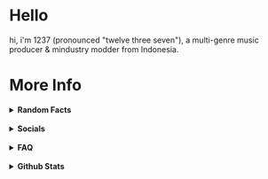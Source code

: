 # Hello

hi, i'm 1237 (pronounced "twelve three seven"), a multi-genre music producer & mindustry modder from Indonesia.

# More Info

<details>
<summary><b>Random Facts</b></summary>
- i'm currently learning java (the programming language, not the spoken language).
<br>- my internet alias is 1237, but (almost) everybody on the internet calls me 1234.
<br>- most of my music are made in fl studio mobile.
<br>- i like releasing albums.
<br>- even though i'm a music producer, i've never made a music-related program.
<br>- i like playing mindustry and making mindustry mods. and i have captured 160 sectors in the (mindustry) campaign. and i've never captured sector 24.
<br>- most of my art/sprites/music are weird and very experimental.
<br>- binary0011 isn't my first mindustry mod.
<br>- i can solve a rubik's cube.
</details>
<br>
<details>
<summary><b>Socials</b></summary>
1. https://youtube.com/1237yt
<br>2. https://discord.gg/j6FYRPhzFt
<br>3. https://spoti.fi/3PMF0ei
<br>4. https://1237.bandcamp.com/
<br>5. https://instagram.com/12three7/
<br>6. https://soundcloud.app.goo.gl/9Cn8p
<br>7. https://weeklybeats.com/12three7/
<br>8. https://github.com/12three7/
<br>9. https://creator.nightcafe.studio/u/1237
</details>
<br>
<details><summary><b>FAQ</b></summary>

**q: what daw(/software) do you use to make music?**
<br><br>
_a: fl studio mobile (latihan resampling, return, 4'41"...), fl studio 20 (industrial activity, nights, virus...), ~~ableton live 11 trial (50 (l), 51, (li), 4'31"...)~~ , famitracker (mengejar ketertinggalan ii, jangan terburu-buru, 46 (xlvi)...), lsdj (w4s1, w5s1, lagu teraneh sedunia...)_
<br><br>
**q: what genre(s) (/style) of music do you produce?**
<br><br>
_a: ambient, chiptune/8-bit, house, acid house, future house, experimental, experimental electronic, improvisation, generative, dark ambient, lofi, lofi hip-hop, hip-hop/trap, future bass, dubstep, deathstep, riddim dubstep, electro, complextro, electro house, edm, trance, psytrance, tech trance, drum and bass, drumstep._
<br><br>
**q: why do you often release albums? / how do you make/produce a lot of music (in a ""short"" time)?**
<br><br>
_a: I don't know._
<br><br>
**q: why is all your album artwork/cover grayscale?**
<br><br>
_a: I like grayscale art (/color)._
<br><br>
**q: what happened to your youtube channel?**
<br><br>
_a: I deleted my old youtube channel (which has 154 subscribers) on March 3, 2021. I created a new youtube channel on February 28, 2021. I deleted my old channel because it was "connected" with the topic channel for 1235._ <br> ***note: I changed the artist name from 1235 to "1237" on December 23, 2020.***
<br><br>
**q: what happened to your old youtube videos/songs?**
<br><br>
_a: I deleted them._
<br><br>
**q: am i allowed to use your music (as a backsound/soundtrack) for my videos/livestreams/games/__?**
<br><br>
_a: as long as you credit me (in the description/credits), yes, you're allowed to use my music._
<br><br>
**q: why is your artist name 1237? / why you change your artist name from 1235 to 1237?**
<br><br>
_a: because there's an artist(/band?) called 1235 that makes music longer than me._
<br><br>
**q: what does the name (number?) "1237" mean?**
<br><br>
_a: that name doesn't have any meaning at all._
</details>
<br>
<details><summary><b>Github Stats</b></summary>

![1237's GitHub Stats](https://github-readme-stats.vercel.app/api?username=12three7&show_icons=true&theme=radical)
<a href="https://github.com"><img align="center" src="https://github-readme-stats.vercel.app/api/top-langs/?username=12three7&layout=compact&theme=radical&hide_border=false" /></a>
[![GitHub Streak](http://github-readme-streak-stats.herokuapp.com?user=12three7&hide_border=false&background=141321&ring=FC428C&fire=E8CA43&dates=A7FCF5&currStreakLabel=FFFFFF&sideNums=A7FCF5&currStreakNum=E8CA43&sideLabels=FFFFFF&stroke=FFFFFF)](#)
[![trophy](https://github-profile-trophy.vercel.app/?username=12three7&theme=radical)](https://github.com/ryo-ma/github-profile-trophy)
</details>
<br>
